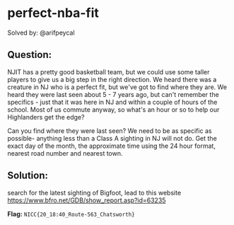 # perfect-nba-fit

Solved by: @arifpeycal

## Question:
NJIT has a pretty good basketball team, but we could use some taller players to give us a big step in the right direction. We heard there was a creature in NJ who is a perfect fit, but we've got to find where they are. We heard they were last seen about 5 - 7 years ago, but can't remember the specifics - just that it was here in NJ and within a couple of hours of the school. Most of us commute anyway, so what's an hour or so to help our Highlanders get the edge?

Can you find where they were last seen? We need to be as specific as possible- anything less than a Class A sighting in NJ will not do. Get the exact day of the month, the approximate time using the 24 hour format, nearest road number and nearest town.


## Solution:
search for the latest sighting of Bigfoot, lead to this website https://www.bfro.net/GDB/show_report.asp?id=63235

**Flag:** `NICC{20_18:40_Route-563_Chatsworth}`

